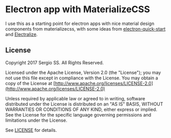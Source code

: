 # Electron app with MaterializeCSS

I use this as a starting point for electron apps with nice material design components from materializecss, with some ideas from [electron-quick-start](https://github.com/electron/electron-quick-start) and [Electralize](https://github.com/CBinet/Electralize).

## License

Copyright 2017 Sergio SS. All Rights Reserved.

Licensed under the Apache License, Version 2.0 (the "License");
you may not use this file except in compliance with the License.
You may obtain a copy of the License at [http://www.apache.org/licenses/LICENSE-2.0](http://www.apache.org/licenses/LICENSE-2.0)

Unless required by applicable law or agreed to in writing, software
distributed under the License is distributed on an "AS IS" BASIS,
WITHOUT WARRANTIES OR CONDITIONS OF ANY KIND, either express or implied.
See the License for the specific language governing permissions and
limitations under the License. 

See [LICENSE](LICENCE) for details.
